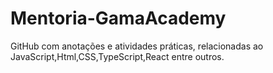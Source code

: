 # Mentoria-GamaAcademy
GitHub com anotações e atividades práticas, relacionadas ao JavaScript,Html,CSS,TypeScript,React entre outros.
